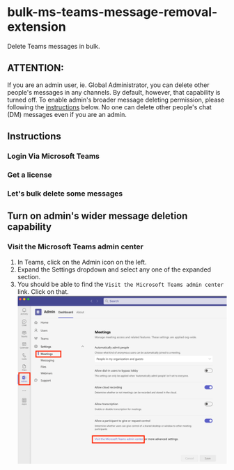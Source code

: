 # bulk-ms-teams-message-removal-extension
Delete Teams messages in bulk.
## ATTENTION:
If you are an admin user, ie. Global Administrator, you can delete other people's messages in any channels. By default, however, that capability is turned off. To enable admin's broader message deleting permission, please following the [instructions](#visit-the-microsoft-teams-admin-center) below. No one can delete other people's chat (DM) messages even if you are an admin.

## Instructions

### Login Via Microsoft Teams

### Get a license

### Let's bulk delete some messages

## Turn on admin's wider message deletion capability
### Visit the Microsoft Teams admin center
1. In Teams, click on the Admin icon on the left.
2. Expand the Settings dropdown and select any one of the expanded section.
3. You should be able to find the `Visit the Microsoft Teams admin center` link. Click on that.
![Admin Settings](/images/admin-settings.png)
